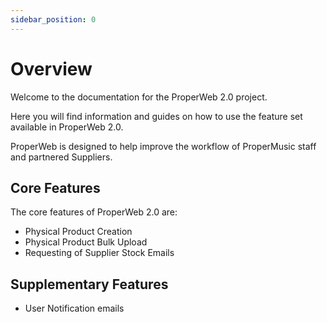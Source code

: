```yaml
---
sidebar_position: 0
---
```


# Overview
Welcome to the documentation for the ProperWeb 2.0 project.

Here you will find information and guides on how to use the feature set available in ProperWeb 2.0.

ProperWeb is designed to help improve the workflow of ProperMusic staff and partnered Suppliers.

## Core Features
The core features of ProperWeb 2.0 are:
- Physical Product Creation
- Physical Product Bulk Upload
- Requesting of Supplier Stock Emails

## Supplementary Features
- User Notification emails